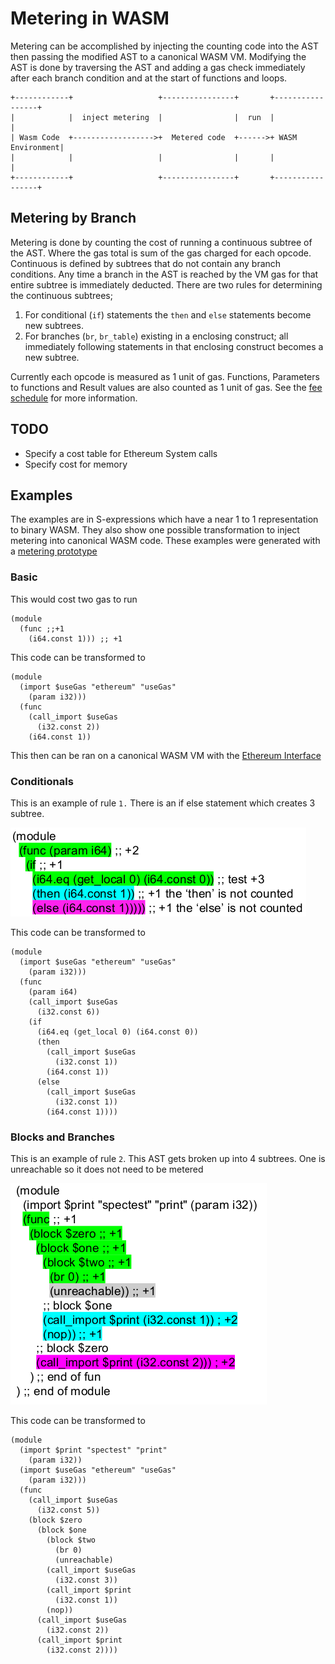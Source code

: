 # Metering in WASM

Metering can be accomplished by injecting the counting code into the AST then passing the modified AST to a canonical WASM VM. Modifying the AST is done by traversing the AST and adding a gas check immediately after each branch condition and at the start of functions and loops.

```
+------------+                   +----------------+       +-----------------+
|            |  inject metering  |                |  run  |                 |
| Wasm Code  +------------------>+  Metered code  +------>+ WASM Environment|
|            |                   |                |       |                 |
+------------+                   +----------------+       +-----------------+
```


## Metering by Branch

Metering is done by counting the cost of running a continuous subtree of the AST. Where the gas total is sum of the gas charged for each opcode. Continuous is defined by subtrees that do not contain any branch conditions. Any time a branch in the AST is reached by the VM gas for that entire subtree is immediately deducted. There are two rules for determining the continuous subtrees;

1. For conditional (`if`) statements the `then` and `else` statements become new subtrees.
2. For branches (`br`, `br_table`) existing in a enclosing construct; all immediately following statements in that enclosing construct becomes a new subtree.

Currently each opcode is measured as 1 unit of gas.  Functions, Parameters to functions and Result values are also counted as  1 unit of gas. See the [fee schedule](./feeSchedule.md) for more information.

## TODO

* Specify a cost table for Ethereum System calls
* Specify cost for memory

## Examples

The examples are in S-expressions which have a near 1 to 1 representation to binary WASM. They also show one possible transformation to inject metering into canonical WASM code. These examples were generated with a [metering prototype](https://github.com/ewasm/wasm-metering)

### Basic

This would cost two gas to run
```
(module
  (func ;;+1
    (i64.const 1))) ;; +1
```

This code can be transformed to
```
(module
  (import $useGas "ethereum" "useGas"
    (param i32)))
  (func
    (call_import $useGas
      (i32.const 2))
    (i64.const 1))
```
This then can be ran on a canonical WASM VM with the [Ethereum Interface](./eth_interface.md)

### Conditionals

This is an example of rule `1.` There is an if else statement which creates 3 subtree.

![if](./assets/if.png)

This code can be transformed to
```
(module
  (import $useGas "ethereum" "useGas"
    (param i32)))
  (func
    (param i64)
    (call_import $useGas
      (i32.const 6))
    (if
      (i64.eq (get_local 0) (i64.const 0))
      (then
        (call_import $useGas
          (i32.const 1))
        (i64.const 1))
      (else
        (call_import $useGas
          (i32.const 1))
        (i64.const 1))))
```

### Blocks and Branches

This is an example of rule `2`. This AST gets broken up into 4 subtrees. One is unreachable so it does not need to be metered

![blocks](./assets/blocks.png)

This code can be transformed to

```
(module
  (import $print "spectest" "print"
    (param i32))
  (import $useGas "ethereum" "useGas"
    (param i32)))
  (func
    (call_import $useGas
      (i32.const 5))
    (block $zero
      (block $one
        (block $two
          (br 0)
          (unreachable)
        (call_import $useGas
          (i32.const 3))
        (call_import $print
          (i32.const 1))
        (nop))
      (call_import $useGas
        (i32.const 2))
      (call_import $print
        (i32.const 2))))

```

